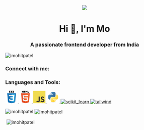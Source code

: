 
<!--GitHub profile.
Mohit
--->
<p align="center">
  <img src="https://capsule-render.vercel.app/api?text=Hey Everyone!🕹️&animation=fadeIn&type=waving&color=gradient&height=100"/>
</p>
<h1 align="center">Hi 👋, I'm Mo</h1>
<h3 align="center">A passionate frontend developer from India</h3>

<p align="left"> <img src="https://komarev.com/ghpvc/?username=imohitpatel&label=Profile%20views&color=0e75b6&style=flat" alt="imohitpatel" /> </p>

<p align="left"> <a https://github-profile-trophy.vercel.app/?username=ryo-ma&no-bg=true /></a> </p>

<h3 align="left">Connect with me:</h3>
<p align="left">
</p>

<h3 align="left">Languages and Tools:</h3>
<p align="left"> <a href="https://www.w3schools.com/css/" target="_blank" rel="noreferrer"> <img src="https://raw.githubusercontent.com/devicons/devicon/master/icons/css3/css3-original-wordmark.svg" alt="css3" width="40" height="40"/> </a> <a href="https://www.w3.org/html/" target="_blank" rel="noreferrer"> <img src="https://raw.githubusercontent.com/devicons/devicon/master/icons/html5/html5-original-wordmark.svg" alt="html5" width="40" height="40"/> </a> <a href="https://developer.mozilla.org/en-US/docs/Web/JavaScript" target="_blank" rel="noreferrer"> <img src="https://raw.githubusercontent.com/devicons/devicon/master/icons/javascript/javascript-original.svg" alt="javascript" width="40" height="40"/> </a> <a href="https://www.python.org" target="_blank" rel="noreferrer"> <img src="https://raw.githubusercontent.com/devicons/devicon/master/icons/python/python-original.svg" alt="python" width="40" height="40"/> </a> <a href="https://scikit-learn.org/" target="_blank" rel="noreferrer"> <img src="https://upload.wikimedia.org/wikipedia/commons/0/05/Scikit_learn_logo_small.svg" alt="scikit_learn" width="40" height="40"/> </a> <a href="https://tailwindcss.com/" target="_blank" rel="noreferrer"> <img src="https://www.vectorlogo.zone/logos/tailwindcss/tailwindcss-icon.svg" alt="tailwind" width="40" height="40"/> </a> </p>

<p><img align="left" src="https://github-readme-stats.vercel.app/api/top-langs?username=imohitpatel&show_icons=true&locale=en&layout=compact" alt="imohitpatel" /></p>

<p>&nbsp;<img align="center" src="https://github-readme-stats.vercel.app/api?username=imohitpatel&show_icons=true&locale=en" alt="imohitpatel" /></p>

<p>&nbsp;<img align="center" src="https://github-readme-activity-graph.vercel.app/graph?username=mohit-githuber&bg_color=000000&color=3bcbff&line=ff665e&point=c6f754&area=true&hide_border=true)](https://github.com/ashutosh00710/github-readme-activity-graph)" alt="imohitpatel" /></p>


